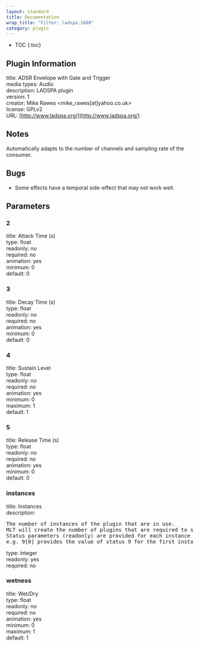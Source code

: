 ```yaml
---
layout: standard
title: Documentation
wrap_title: "Filter: ladspa.1680"
category: plugin
---
```

* TOC
{:toc}

## Plugin Information

title: ADSR Envelope with Gate and Trigger  
media types:
Audio  
description: LADSPA plugin  
version: 1  
creator: Mike Rawes <mike_rawes[at]yahoo.co.uk>  
license: GPLv2  
URL: [http://www.ladspa.org/](http://www.ladspa.org/)  

## Notes

Automatically adapts to the number of channels and sampling rate of the consumer.

## Bugs

* Some effects have a temporal side-effect that may not work well.


## Parameters

### 2

title: Attack Time (s)    
type: float  
readonly: no  
required: no  
animation: yes  
minimum: 0  
default: 0  

### 3

title: Decay Time (s)    
type: float  
readonly: no  
required: no  
animation: yes  
minimum: 0  
default: 0  

### 4

title: Sustain Level    
type: float  
readonly: no  
required: no  
animation: yes  
minimum: 0  
maximum: 1  
default: 1  

### 5

title: Release Time (s)    
type: float  
readonly: no  
required: no  
animation: yes  
minimum: 0  
default: 0  

### instances

title: Instances    
description:
<pre>
The number of instances of the plugin that are in use.
MLT will create the number of plugins that are required to support the number of audio channels.
Status parameters (readonly) are provided for each instance and are accessed by specifying the instance number after the identifier (starting at zero).
e.g. 9[0] provides the value of status 9 for the first instance.
</pre>
type: integer  
readonly: yes  
required: no  

### wetness

title: Wet/Dry    
type: float  
readonly: no  
required: no  
animation: yes  
minimum: 0  
maximum: 1  
default: 1  

